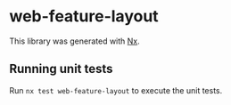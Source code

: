 # web-feature-layout

This library was generated with [Nx](https://nx.dev).

## Running unit tests

Run `nx test web-feature-layout` to execute the unit tests.
